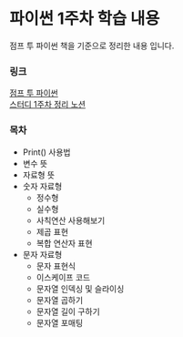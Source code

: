 # 파이썬 1주차 학습 내용
점프 투 파이썬 책을 기준으로 정리한 내용 입니다.

### 링크
[점프 투 파이썬](https://wikidocs.net/book/1)
<br>
[스터디 1주차 정리 노션](https://www.notion.so/1-3a1057995a9b45ecabae5c24cdcde48e?pvs=4)

### 목차
- Print() 사용법
- 변수 뜻
- 자료형 뜻
- 숫자 자료형
  - 정수형
  - 실수형
  - 사칙연산 사용해보기
  - 제곱 표현
  - 복합 연산자 표현
- 문자 자료형
  - 문자 표현식
  - 이스케이프 코드
  - 문자열 인덱싱 및 슬라이싱
  - 문자열 곱하기
  - 문자열 길이 구하기
  - 문자열 포매팅
